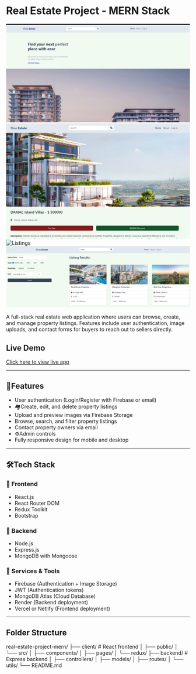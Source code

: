 # Real Estate Project - MERN Stack

![Home Page](./client/src/images/Homepage.png)
![Lisiting Desc](./client/src/images/Lisiting%20Desc.png)
![Listings](./client/src/images/Listings.png)
![Search Page](./client/src/images/Search%20Page.png)



A full-stack real estate web application where users can browse, create, and manage property listings. Features include user authentication, image uploads, and contact forms for buyers to reach out to sellers directly.

## Live Demo

[Click here to view live app](https://shaz-estate.onrender.com/) <!-- Add your deployed frontend URL here -->

---

## 📸Features

- User authentication (Login/Register with Firebase or email)
- 🏘Create, edit, and delete property listings
- Upload and preview images via Firebase Storage
- Browse, search, and filter property listings
- Contact property owners via email
- ⚙Admin controls
- Fully responsive design for mobile and desktop

---

## 🛠Tech Stack

### 🔹 Frontend
- React.js
- React Router DOM
- Redux Toolkit
- Bootstrap

### 🔹 Backend
- Node.js
- Express.js
- MongoDB with Mongoose

### 🔹 Services & Tools
- Firebase (Authentication + Image Storage)
- JWT (Authentication tokens)
- MongoDB Atlas (Cloud Database)
- Render (Backend deployment)
- Vercel or Netlify (Frontend deployment)

---

## Folder Structure

real-estate-project-mern/
├── client/ # React frontend
│ ├── public/
│ └── src/
│ ├── components/
│ ├── pages/
│ └── redux/
├── backend/ # Express backend
│ ├── controllers/
│ ├── models/
│ ├── routes/
│ └── utils/
└── README.md
